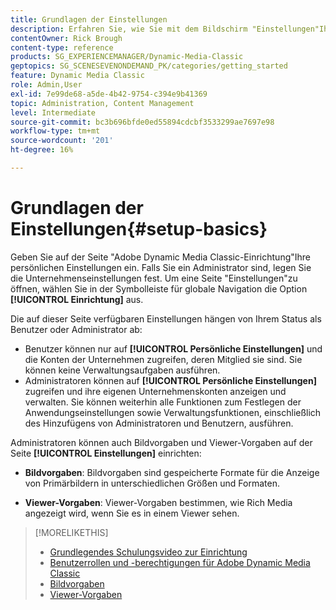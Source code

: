 ```yaml
---
title: Grundlagen der Einstellungen
description: Erfahren Sie, wie Sie mit dem Bildschirm "Einstellungen"Ihre persönlichen Einstellungen in Adobe Dynamic Media Classic eingeben können. Wenn Sie Administrator sind, richten Sie Ihre Unternehmenseinstellungen ein.
contentOwner: Rick Brough
content-type: reference
products: SG_EXPERIENCEMANAGER/Dynamic-Media-Classic
geptopics: SG_SCENESEVENONDEMAND_PK/categories/getting_started
feature: Dynamic Media Classic
role: Admin,User
exl-id: 7e99de68-a5de-4b42-9754-c394e9b41369
topic: Administration, Content Management
level: Intermediate
source-git-commit: bc3b696bfde0ed55894cdcbf3533299ae7697e98
workflow-type: tm+mt
source-wordcount: '201'
ht-degree: 16%

---
```


# Grundlagen der Einstellungen{#setup-basics}

Geben Sie auf der Seite &quot;Adobe Dynamic Media Classic-Einrichtung&quot;Ihre persönlichen Einstellungen ein. Falls Sie ein Administrator sind, legen Sie die Unternehmenseinstellungen fest. Um eine Seite &quot;Einstellungen&quot;zu öffnen, wählen Sie in der Symbolleiste für globale Navigation die Option **[!UICONTROL Einrichtung]** aus.

Die auf dieser Seite verfügbaren Einstellungen hängen von Ihrem Status als Benutzer oder Administrator ab:

* Benutzer können nur auf **[!UICONTROL Persönliche Einstellungen]** und die Konten der Unternehmen zugreifen, deren Mitglied sie sind. Sie können keine Verwaltungsaufgaben ausführen.
* Administratoren können auf **[!UICONTROL Persönliche Einstellungen]** zugreifen und ihre eigenen Unternehmenskonten anzeigen und verwalten. Sie können weiterhin alle Funktionen zum Festlegen der Anwendungseinstellungen sowie Verwaltungsfunktionen, einschließlich des Hinzufügens von Administratoren und Benutzern, ausführen.

Administratoren können auch Bildvorgaben und Viewer-Vorgaben auf der Seite **[!UICONTROL Einstellungen]** einrichten:

* **Bildvorgaben**: Bildvorgaben sind gespeicherte Formate für die Anzeige von Primärbildern in unterschiedlichen Größen und Formaten.

* **Viewer-Vorgaben**: Viewer-Vorgaben bestimmen, wie Rich Media angezeigt wird, wenn Sie es in einem Viewer sehen.

>[!MORELIKETHIS]
>
>* [Grundlegendes Schulungsvideo zur Einrichtung](https://s7d5.scene7.com/s7viewers/html5/VideoViewer.html?videoserverurl=https://s7d5.scene7.com/is/content/&amp;emailurl=https://s7d5.scene7.com/s7/emailFriend&amp;serverUrl=https://s7d5.scene7.com/is/image/&amp;config=Scene7SharedAssets/Universal_HTML5_Video&amp;contenturl=https://s7d5.scene7.com/skins/&amp;asset=S7tutorials/573_Setup%20Basics_converted%20renamed_Getting%20Started-AVS)
>* [Benutzerrollen und -berechtigungen für Adobe Dynamic Media Classic](administration-setup.md#user_administration)
>* [Bildvorgaben](application-setup.md#image_presets)
>* [Viewer-Vorgaben](application-setup.md#viewer_presets)

